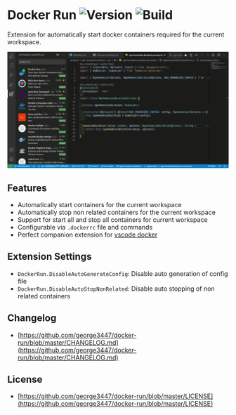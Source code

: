 # Docker Run ![Version](https://vsmarketplacebadge.apphb.com/version/george3447.docker-run.svg) ![Build](https://github.com/george3447/docker-run/workflows/Build/badge.svg?branch=master)

Extension for automatically start docker containers required for the current workspace.

![Extension overview](/images/demo.gif)

## Features
* Automatically start containers for the current workspace
* Automatically stop non related containers for the current workspace
* Support for start all and stop all containers for current workspace
* Configurable via `.dockerrc` file and commands
* Perfect companion extension for [vscode docker](https://marketplace.visualstudio.com/items?itemName=ms-azuretools.vscode-docker)

## Extension Settings

* `DockerRun.DisableAutoGenerateConfig`: Disable auto generation of config file
* `DockerRun.DisableAutoStopNonRelated`: Disable auto stopping of non related containers

## Changelog

- [https://github.com/george3447/docker-run/blob/master/CHANGELOG.md](https://github.com/george3447/docker-run/blob/master/CHANGELOG.md)


## License

- [https://github.com/george3447/docker-run/blob/master/LICENSE](https://github.com/george3447/docker-run/blob/master/LICENSE)

